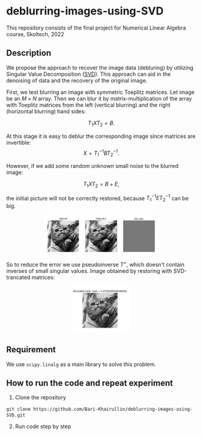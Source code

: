 # deblurring-images-using-SVD
This repository consists of the final project for Numerical Linear Algebra course, Skoltech, 2022

## Description
We propose the approach to recover the image data (debluring) by utilizing Singular Value Decomposition ([SVD](https://en.wikipedia.org/wiki/Singular_value_decomposition)). This approach can aid in the denoising of data and the recovery of the original image. 

First, we test blurring an image with symmetric Toeplitz matrices. Let image be an $M\times N$ array. Then we can blur it by matrix-multiplication of the array with Toeplitz matrices from the left (vertical blurring) and the right (horizontal blurring) hand sides:

$$T_1 X T_2 = B.$$

At this stage it is easy to deblur the corresponding image since matrices are invertible:
$$X = T_1^{-1}BT_2^{-1}.$$

However, if we add some random unknown small noise to the blurred image:

$$T_1XT_2=B+E,$$

the initial picture will not be correctly restored, because $T_1^{-1}ET_2^{-1}$ can be big. 

<p align="center" width="100%">
    <img width="60%" src="https://github.com/Bari-Khairullin/deblurring-images-using-SVD/blob/main/Results/result_1.jpeg">
</p>

So to reduce the error we use pseudoinverse $T^+$, which doesn't contain inverses of small singular values. Image obtained by restoring with SVD-trancated matrices:

<p align="center" width="100%">
    <img width="30%" src="https://github.com/Bari-Khairullin/deblurring-images-using-SVD/blob/main/Results/result_2.jpeg">
</p>


## Requirement
We use `scipy.linalg` as a main library to solve this problem.

## How to run the code and repeat experiment
1. Clone the repository
``` 
git clone https://github.com/Bari-Khairullin/deblurring-images-using-SVD.git
```
2. Run code step by step
